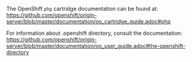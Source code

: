 The OpenShift `php` cartridge documentation can be found at:
https://github.com/openshift/origin-server/blob/master/documentation/oo_cartridge_guide.adoc#php

For information about .openshift directory, consult the documentation:
https://github.com/openshift/origin-server/blob/master/documentation/oo_user_guide.adoc#the-openshift-directory
